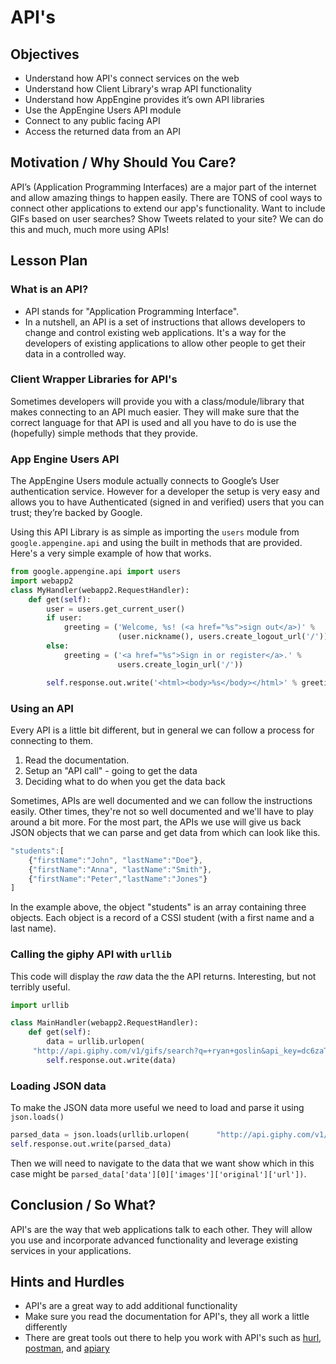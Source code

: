 # API's

## Objectives

+ Understand how API's connect services on the web
+ Understand how Client Library's wrap API functionality
+ Understand how AppEngine provides it’s own API libraries
+ Use the AppEngine Users API module
+ Connect to any public facing API
+ Access the returned data from an API

## Motivation / Why Should You Care?

API’s (Application Programming Interfaces) are a major part of the internet and allow amazing things to happen easily. There are TONS of cool ways to connect other applications to extend our app's functionality. Want to include GIFs based on user searches? Show Tweets related to your site? We can do this and much, much more using APIs!

## Lesson Plan

### What is an API?

+ API stands for "Application Programming Interface".
+ In a nutshell, an API is a set of instructions that allows developers to change and control existing web applications. It's a way for the developers of existing applications to allow other people to get their data in a controlled way.

### Client Wrapper Libraries for API's

Sometimes developers will provide you with a class/module/library that makes connecting to an API much easier.  They will make sure that the correct language for that API is used and all you have to do is use the (hopefully) simple methods that they provide.  

### App Engine Users API

The AppEngine Users module actually connects to Google’s User authentication service.  However for a developer the setup is very easy and allows you to have Authenticated (signed in and verified) users that you can trust; they’re backed by Google.

Using this API Library is as simple as importing the `users` module from `google.appengine.api` and using the built in methods that are provided. Here's a very simple example of how that works.

```python
from google.appengine.api import users
import webapp2
class MyHandler(webapp2.RequestHandler):
    def get(self):
        user = users.get_current_user()
        if user:
            greeting = ('Welcome, %s! (<a href="%s">sign out</a>)' %
                        (user.nickname(), users.create_logout_url('/')))
        else:
            greeting = ('<a href="%s">Sign in or register</a>.' %
                        users.create_login_url('/'))

        self.response.out.write('<html><body>%s</body></html>' % greeting)
```

### Using an API

Every API is a little bit different, but in general we can follow a process for connecting to them.

1. Read the documentation.
2. Setup an "API call" - going to get the data
3. Deciding what to do when you get the data back

Sometimes, APIs are well documented and we can follow the instructions easily. Other times, they're not so well documented and we'll have to play around a bit more. For the most part, the APIs we use will give us back JSON objects that we can parse and get data from which can look like this.

```js
"students":[
	{"firstName":"John", "lastName":"Doe"},
	{"firstName":"Anna", "lastName":"Smith"},
	{"firstName":"Peter","lastName":"Jones"}
]
```

In the example above, the object "students" is an array containing three objects. Each object is a record of a CSSI student (with a first name and a last name).

### Calling the giphy API with `urllib`

This code will display the *raw* data the the API returns. Interesting, but not terribly useful.

```python
import urllib

class MainHandler(webapp2.RequestHandler):
    def get(self):
        data = urllib.urlopen(
     "http://api.giphy.com/v1/gifs/search?q=+ryan+goslin&api_key=dc6zaTOxFJmzC&limit=10").read()
        self.response.out.write(data)
```

### Loading JSON data

To make the JSON data more useful we need to load and parse it using `json.loads()`

```python
parsed_data = json.loads(urllib.urlopen(      "http://api.giphy.com/v1/gifs/search?q=+ryan+goslin&api_key=dc6zaTOxFJmzC&limit=10").read())
self.response.out.write(parsed_data)
```

Then we will need to navigate to the data that we want show which in this case might be `parsed_data['data'][0]['images']['original']['url'])`.

## Conclusion / So What?

API's are the way that web applications talk to each other. They will allow you use and incorporate advanced functionality and leverage existing services in your applications.

## Hints and Hurdles

+ API's are a great way to add additional functionality
+ Make sure you read the documentation for API's, they all work a little differently
+ There are great tools out there to help you work with API's such as [hurl](https://www.hurl.it/), [postman](https://www.getpostman.com/), and [apiary](https://apiary.io/)

